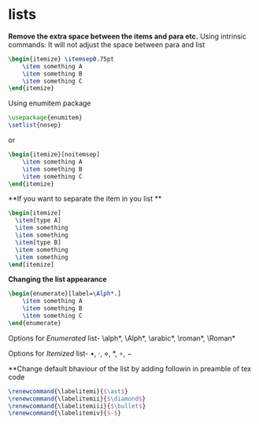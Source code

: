 # lists
 **Remove the extra space between the items and para etc.** 
Using intrinsic commands: It will not adjust the space between para and list
``` tex
\begin{itemize} \itemsep0.75pt
    \item something A
    \item something B
    \item something C    
\end{itemize}
```

Using enumitem package

```tex
\usepackage{enumitem}
\setlist{nosep}
``` 
or
```tex
\begin{itemize}[noitemsep]
    \item something A
    \item something B
    \item something C
\end{itemize}
```

**If you want to separate the item in you list **
```tex
\begin[itemize]
  \item[type A]
  \item something
  \item something
  \item[type B]
  \item something
  \item something
\end[itemize]
```

**Changing the list appearance**
```tex
\begin{enumerate}[label=\Alph*.]
    \item something A
    \item something B
    \item something C
\end{enumerate}
```

Options for *Enumerated* list-	\alph*, \Alph*,  \arabic*,  \roman*, \Roman*

Options for *Itemized* list- $\bullet$,  $\cdot$, $\diamond$, $\ast$, $\circ$, $-$



**Change default bhaviour of the list by adding followin in preamble of tex code
``` tex
\renewcommand{\labelitemi}{$\ast$}
\renewcommand{\labelitemii}{$\diamond$}
\renewcommand{\labelitemiii}{$\bullet$}
\renewcommand{\labelitemiv}{$-$}
```
